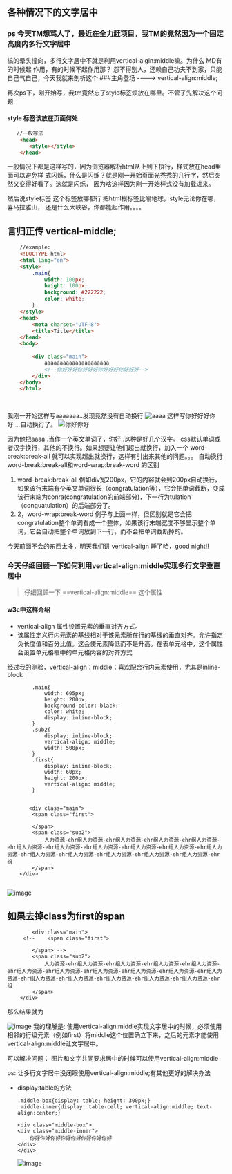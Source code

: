 ## 各种情况下的文字居中
### ps 今天TM想骂人了，最近在全力赶项目，我TM的竟然因为一个固定高度内多行文字居中
搞的晕头撞向，多行文字居中不就是利用vertical-algin:middle嘛。为什么 MD有的时候起
作用，有的时候不起作用那？ 
怨不得别人，还赖自己功夫不到家，只能自己气自己，今天我就来剖析这个
###主角登场 ----> vertical-align:middle;

再次ps下，刚开始写，我tm竟然忘了style标签烦放在哪里。不管了先解决这个问题
#### style 标签该放在页面何处
```html
   //一般写法
    <head>
       <style></style>
    </head>
```
一般情况下都是这样写的，因为浏览器解析html从上到下执行，样式放在head里面可以避免样
式闪烁，什么是闪烁？就是刚一开始页面光秃秃的几行字，然后突然又变得好看了。这就是闪烁，
因为啥这样因为刚一开始样式没有加载进来。

然后说style标签 这个标签放哪都行 把html根标签比喻地球，style无论你在哪，喜马拉雅山，
还是什么大峡谷，你都能起作用。。。。

## 言归正传 vertical-middle;
```html
    //example:
    <!DOCTYPE html>
    <html lang="en">
    <style>
        .main{
            width: 100px;
            height: 100px;
            background: #222222;
            color: white;
        }
    </style>
    <head>
        <meta charset="UTF-8">
        <title>Title</title>
    </head>
    <body>
    
        <div class="main">
            aaaaaaaaaaaaaaaaaaaaa
            <!--你好好好你好好好你好好好你好好好-->
        </div>
    </body>
    </html>
    
    
```
我刚一开始这样写aaaaaaa..发现竟然没有自动换行
![aaaa](/dist/7-10-1.jpg)
这样写你好好好你好....自动换行了。
![你好你好](/dist/7-10-1.jpg)

因为他把aaaa..当作一个英文单词了，你好..这种是好几个汉字。
css默认单词或者汉字换行，其他的不换行。如果想要让他们超出就换行，加入一个
word-break:break-all 就可以实现超出就换行，这样有引出来其他的问题。。。
自动换行 word-break:break-all和word-wrap:break-word 的区别
1. word-break:break-all 例如div宽200px，它的内容就会到200px自动换行，如果该行末端有个英文单词很长（congratulation等），它会把单词截断，变成该行末端为conra(congratulation的前端部分)，下一行为tulation（conguatulation）的后端部分了。
2. 2，word-wrap:break-word 例子与上面一样，但区别就是它会把congratulation整个单词看成一个整体，如果该行末端宽度不够显示整个单词，它会自动把整个单词放到下一行，而不会把单词截断掉的。

今天前面不会的东西太多，明天我们讲 vertical-align 睡了哈，good night!!


###  今天仔细回顾一下如何利用vertical-align:middle实现多行文字垂直居中

> 仔细回顾一下 ==vertical-align:middle== 这个属性  
#### w3c中这样介绍
- vertical-align 属性设置元素的垂直对齐方式。
- 该属性定义行内元素的基线相对于该元素所在行的基线的垂直对齐。允许指定负长度值和百分比值。这会使元素降低而不是升高。在表单元格中，这个属性会设置单元格框中的单元格内容的对齐方式

经过我的测验，vertical-align：middle；喜欢配合行内元素使用，尤其是inline-block

```
        .main{
            width: 605px;
            height: 200px;
            background-color: black;
            color: white;
            display: inline-block;
        }
        .sub2{
            display: inline-block;
            vertical-align: middle;
            width: 500px;
        }
        .first{
            display: inline-block;
            width: 60px;
            height: 200px;
            vertical-align: middle;
        }


       <div class="main">
        <span class="first">
           
        </span>
        <span class="sub2">
            人力资源-ehr组人力资源-ehr组人力资源-ehr组人力资源-ehr组人力资源-ehr组人力资源-ehr组人力资源-ehr组人力资源-ehr组人力资源-ehr组人力资源-ehr组人力资源-ehr组人力资源-ehr组人力资源-ehr组人力资源-ehr组人力资源-ehr组人力资源-ehr组
        </span>
    </div>
    
```

![image](http://note.youdao.com/yws/public/resource/5151f032fba248f194a1c38bd16f1176/xmlnote/WEBRESOURCE19a635157d9d33636026487b1df2a815/15)

## 如果去掉class为first的span

```
        <div class="main">
     <!--    <span class="first">
           
        </span> -->
        <span class="sub2">
            人力资源-ehr组人力资源-ehr组人力资源-ehr组人力资源-ehr组人力资源-ehr组人力资源-ehr组人力资源-ehr组人力资源-ehr组人力资源-ehr组人力资源-ehr组人力资源-ehr组人力资源-ehr组人力资源-ehr组人力资源-ehr组人力资源-ehr组人力资源-ehr组
        </span>
    </div>
```
那么结果就为


![image](http://note.youdao.com/yws/public/resource/5151f032fba248f194a1c38bd16f1176/xmlnote/WEBRESOURCEd167da8ec418371dd0a6900d2de68c5c/17)
我的理解是:
使用vertical-align:middle实现文字居中的时候，必须使用相邻的行级元素（例如first）将middle这个位置确立下来，之后的元素才能使用vertical-align:middle让文字居中。

可以解决问题：
   图片和文字共同要求居中的时候可以使用vertical-align:middle
   
ps: 让多行文字居中没闭眼使用vertical-align:middle;有其他更好的解决办法
-  display:table的方法
        
    ```
    .middle-box{display: table; height: 300px;}
    .middle-inner{display: table-cell; vertical-align:middle; text-align:center;}
    
    <div class="middle-box">
	<div class="middle-inner">
		你好你好你好你好你好你好你好你好
	</div>
    </div>
   
   ```
   ![image](//note.youdao.com/yws/res/22/WEBRESOURCE61e45248a7c8ef69776068688a27a5bc)




